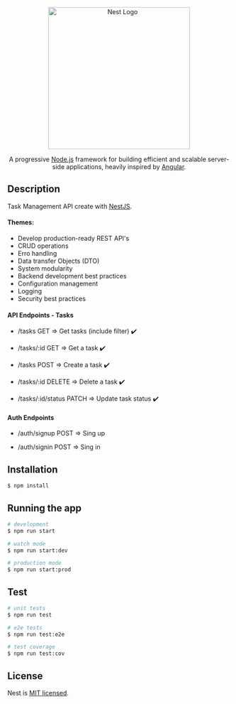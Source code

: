 <p align="center">
  <a href="http://nestjs.com/" target="blank"><img src="https://nestjs.com/img/logo_text.svg" width="320" alt="Nest Logo" /></a>
</p>

  <p align="center">A progressive <a href="http://nodejs.org" target="blank">Node.js</a> framework for building efficient and scalable server-side applications, heavily inspired by <a href="https://angular.io" target="blank">Angular</a>.</p>

## Description

Task Management API create with [NestJS](https://github.com/nestjs/nest).

#### Themes:

- Develop production-ready REST API's
- CRUD operations
- Erro handling
- Data transfer Objects (DTO)
- System modularity
- Backend development best practices
- Configuration management
- Logging
- Security best practices

#### API Endpoints - Tasks

- /tasks GET => Get tasks (include filter) ✔️

- /tasks/:id GET => Get a task ✔️

- /tasks POST => Create a task ✔️

- /tasks/:id DELETE => Delete a task ✔️

- /tasks/:id/status PATCH => Update task status ✔️

#### Auth Endpoints

- /auth/signup POST => Sing up

- /auth/signin POST => Sing in

## Installation

```bash
$ npm install
```

## Running the app

```bash
# development
$ npm run start

# watch mode
$ npm run start:dev

# production mode
$ npm run start:prod
```

## Test

```bash
# unit tests
$ npm run test

# e2e tests
$ npm run test:e2e

# test coverage
$ npm run test:cov
```

## License

Nest is [MIT licensed](LICENSE).
